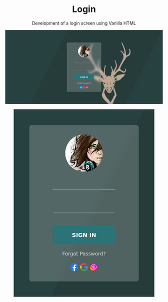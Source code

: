 <h1 align="center">Login</h1>

<p align="center">Development of a login screen using Vanilla HTML</p>

<p align="center">
    <img src="login-screen-desktop.png" alt="Login">
</p>

<p align="center">
    <img src="login-screen-mobile.png" alt="Login">
</p>